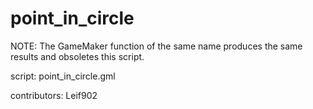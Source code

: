 point_in_circle
===============

NOTE: The GameMaker function of the same name produces the same results
and obsoletes this script.

script: point_in_circle.gml

contributors: Leif902
